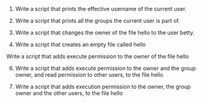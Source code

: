 1. Write a script that prints the effective username of the current user.

2. Write a script that prints all the groups the current user is part of.
3. Write a script that changes the owner of the file hello to the user betty.

4. Write a script that creates an empty file called hello

Write a script that adds execute permission to the owner of the file hello

6. Write a script that adds execute permission to the owner and the group owner, and read permission to other users, to the file hello

7. Write a script that adds execution permission to the owner, the group owner and the other users, to the file hello
